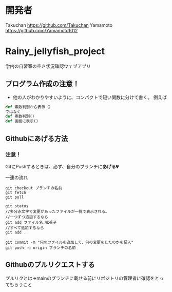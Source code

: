 # 開発者
Takuchan https://github.com/Takuchan
Yamamoto https://github.com/Yamamoto1012
# Rainy_jellyfish_project
学内の自習室の空き状況確認ウェブアプリ

## プログラム作成の注意！
- 他の人がわかりやすいように、コンパクトで短い関数に分けて書く。
例えば
```Python
def 素数判別から表示（）
ではなく
def 素数判別()
def 画面に表示()
```

## Githubにあげる方法
### 注意！
GitにPushするときは、必ず、自分のブランチに**あげる💔**

一連の流れ

```
git checkout ブランチの名前
git fetch
git pull

git status
//多分赤文字で変更があったファイルが一覧で表示される。
//一つずつ追加するなら
git add ファイル名.拡張子
//すべて追加するなら
git add .

git commit -m "何のファイルを追加して、何の変更をしたのかを記入"
git push -u origin ブランチの名前
```

## Githubのプルリクエストする
プルリクとは→mainのブランチに載せる前にリポジトリの管理者に確認をとってもらうこと
